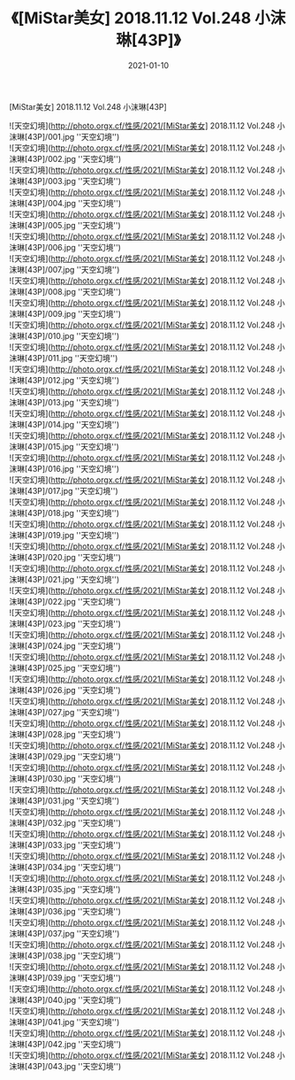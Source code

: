 ﻿---
layout: post
title:  《[MiStar美女] 2018.11.12 Vol.248 小沫琳[43P]》
date:   2021-01-10
img: http://photo.orgx.cf/性感/2021/[MiStar美女] 2018.11.12 Vol.248 小沫琳[43P]/000.jpg
categories: [美女, 性感, 泳衣]
---

[MiStar美女] 2018.11.12 Vol.248 小沫琳[43P]



![天空幻境](http://photo.orgx.cf/性感/2021/[MiStar美女] 2018.11.12 Vol.248 小沫琳[43P]/001.jpg ''天空幻境'') <br>
![天空幻境](http://photo.orgx.cf/性感/2021/[MiStar美女] 2018.11.12 Vol.248 小沫琳[43P]/002.jpg ''天空幻境'') <br>
![天空幻境](http://photo.orgx.cf/性感/2021/[MiStar美女] 2018.11.12 Vol.248 小沫琳[43P]/003.jpg ''天空幻境'') <br>
![天空幻境](http://photo.orgx.cf/性感/2021/[MiStar美女] 2018.11.12 Vol.248 小沫琳[43P]/004.jpg ''天空幻境'') <br>
![天空幻境](http://photo.orgx.cf/性感/2021/[MiStar美女] 2018.11.12 Vol.248 小沫琳[43P]/005.jpg ''天空幻境'') <br>
![天空幻境](http://photo.orgx.cf/性感/2021/[MiStar美女] 2018.11.12 Vol.248 小沫琳[43P]/006.jpg ''天空幻境'') <br>
![天空幻境](http://photo.orgx.cf/性感/2021/[MiStar美女] 2018.11.12 Vol.248 小沫琳[43P]/007.jpg ''天空幻境'') <br>
![天空幻境](http://photo.orgx.cf/性感/2021/[MiStar美女] 2018.11.12 Vol.248 小沫琳[43P]/008.jpg ''天空幻境'') <br>
![天空幻境](http://photo.orgx.cf/性感/2021/[MiStar美女] 2018.11.12 Vol.248 小沫琳[43P]/009.jpg ''天空幻境'') <br>
![天空幻境](http://photo.orgx.cf/性感/2021/[MiStar美女] 2018.11.12 Vol.248 小沫琳[43P]/010.jpg ''天空幻境'') <br>
![天空幻境](http://photo.orgx.cf/性感/2021/[MiStar美女] 2018.11.12 Vol.248 小沫琳[43P]/011.jpg ''天空幻境'') <br>
![天空幻境](http://photo.orgx.cf/性感/2021/[MiStar美女] 2018.11.12 Vol.248 小沫琳[43P]/012.jpg ''天空幻境'') <br>
![天空幻境](http://photo.orgx.cf/性感/2021/[MiStar美女] 2018.11.12 Vol.248 小沫琳[43P]/013.jpg ''天空幻境'') <br>
![天空幻境](http://photo.orgx.cf/性感/2021/[MiStar美女] 2018.11.12 Vol.248 小沫琳[43P]/014.jpg ''天空幻境'') <br>
![天空幻境](http://photo.orgx.cf/性感/2021/[MiStar美女] 2018.11.12 Vol.248 小沫琳[43P]/015.jpg ''天空幻境'') <br>
![天空幻境](http://photo.orgx.cf/性感/2021/[MiStar美女] 2018.11.12 Vol.248 小沫琳[43P]/016.jpg ''天空幻境'') <br>
![天空幻境](http://photo.orgx.cf/性感/2021/[MiStar美女] 2018.11.12 Vol.248 小沫琳[43P]/017.jpg ''天空幻境'') <br>
![天空幻境](http://photo.orgx.cf/性感/2021/[MiStar美女] 2018.11.12 Vol.248 小沫琳[43P]/018.jpg ''天空幻境'') <br>
![天空幻境](http://photo.orgx.cf/性感/2021/[MiStar美女] 2018.11.12 Vol.248 小沫琳[43P]/019.jpg ''天空幻境'') <br>
![天空幻境](http://photo.orgx.cf/性感/2021/[MiStar美女] 2018.11.12 Vol.248 小沫琳[43P]/020.jpg ''天空幻境'') <br>
![天空幻境](http://photo.orgx.cf/性感/2021/[MiStar美女] 2018.11.12 Vol.248 小沫琳[43P]/021.jpg ''天空幻境'') <br>
![天空幻境](http://photo.orgx.cf/性感/2021/[MiStar美女] 2018.11.12 Vol.248 小沫琳[43P]/022.jpg ''天空幻境'') <br>
![天空幻境](http://photo.orgx.cf/性感/2021/[MiStar美女] 2018.11.12 Vol.248 小沫琳[43P]/023.jpg ''天空幻境'') <br>
![天空幻境](http://photo.orgx.cf/性感/2021/[MiStar美女] 2018.11.12 Vol.248 小沫琳[43P]/024.jpg ''天空幻境'') <br>
![天空幻境](http://photo.orgx.cf/性感/2021/[MiStar美女] 2018.11.12 Vol.248 小沫琳[43P]/025.jpg ''天空幻境'') <br>
![天空幻境](http://photo.orgx.cf/性感/2021/[MiStar美女] 2018.11.12 Vol.248 小沫琳[43P]/026.jpg ''天空幻境'') <br>
![天空幻境](http://photo.orgx.cf/性感/2021/[MiStar美女] 2018.11.12 Vol.248 小沫琳[43P]/027.jpg ''天空幻境'') <br>
![天空幻境](http://photo.orgx.cf/性感/2021/[MiStar美女] 2018.11.12 Vol.248 小沫琳[43P]/028.jpg ''天空幻境'') <br>
![天空幻境](http://photo.orgx.cf/性感/2021/[MiStar美女] 2018.11.12 Vol.248 小沫琳[43P]/029.jpg ''天空幻境'') <br>
![天空幻境](http://photo.orgx.cf/性感/2021/[MiStar美女] 2018.11.12 Vol.248 小沫琳[43P]/030.jpg ''天空幻境'') <br>
![天空幻境](http://photo.orgx.cf/性感/2021/[MiStar美女] 2018.11.12 Vol.248 小沫琳[43P]/031.jpg ''天空幻境'') <br>
![天空幻境](http://photo.orgx.cf/性感/2021/[MiStar美女] 2018.11.12 Vol.248 小沫琳[43P]/032.jpg ''天空幻境'') <br>
![天空幻境](http://photo.orgx.cf/性感/2021/[MiStar美女] 2018.11.12 Vol.248 小沫琳[43P]/033.jpg ''天空幻境'') <br>
![天空幻境](http://photo.orgx.cf/性感/2021/[MiStar美女] 2018.11.12 Vol.248 小沫琳[43P]/034.jpg ''天空幻境'') <br>
![天空幻境](http://photo.orgx.cf/性感/2021/[MiStar美女] 2018.11.12 Vol.248 小沫琳[43P]/035.jpg ''天空幻境'') <br>
![天空幻境](http://photo.orgx.cf/性感/2021/[MiStar美女] 2018.11.12 Vol.248 小沫琳[43P]/036.jpg ''天空幻境'') <br>
![天空幻境](http://photo.orgx.cf/性感/2021/[MiStar美女] 2018.11.12 Vol.248 小沫琳[43P]/037.jpg ''天空幻境'') <br>
![天空幻境](http://photo.orgx.cf/性感/2021/[MiStar美女] 2018.11.12 Vol.248 小沫琳[43P]/038.jpg ''天空幻境'') <br>
![天空幻境](http://photo.orgx.cf/性感/2021/[MiStar美女] 2018.11.12 Vol.248 小沫琳[43P]/039.jpg ''天空幻境'') <br>
![天空幻境](http://photo.orgx.cf/性感/2021/[MiStar美女] 2018.11.12 Vol.248 小沫琳[43P]/040.jpg ''天空幻境'') <br>
![天空幻境](http://photo.orgx.cf/性感/2021/[MiStar美女] 2018.11.12 Vol.248 小沫琳[43P]/041.jpg ''天空幻境'') <br>
![天空幻境](http://photo.orgx.cf/性感/2021/[MiStar美女] 2018.11.12 Vol.248 小沫琳[43P]/042.jpg ''天空幻境'') <br>
![天空幻境](http://photo.orgx.cf/性感/2021/[MiStar美女] 2018.11.12 Vol.248 小沫琳[43P]/043.jpg ''天空幻境'') <br>